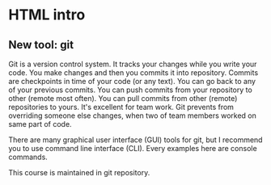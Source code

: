 HTML intro
==========

New tool: git
-------------

Git is a version control system. It tracks your changes while you write your
code. You make changes and then you commits it into repository. Commits are
checkpoints in time of your code (or any text). You can go back to any of your
previous commits. You can push commits from your repository to other (remote
most often). You can pull commits from other (remote) repositories to yours.
It's excellent for team work. Git prevents from overriding someone else changes,
when two of team members worked on same part of code.

There are many graphical user interface (GUI) tools for git, but I recommend
you to use command line interface (CLI). Every examples here are console
commands.

This course is maintained in git repository.
